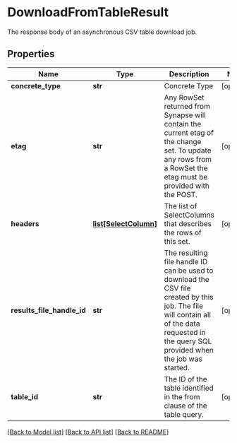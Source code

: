 # DownloadFromTableResult

The response body of an asynchronous CSV table download job.
## Properties
Name | Type | Description | Notes
------------ | ------------- | ------------- | -------------
**concrete_type** | **str** | Concrete Type | [optional] 
**etag** | **str** | Any RowSet returned from Synapse will contain the current etag of the change set. To update any rows from a RowSet the etag must be provided with the POST.  | [optional] 
**headers** | [**list[SelectColumn]**](SelectColumn.md) | The list of SelectColumns that describes the rows of this set. | [optional] 
**results_file_handle_id** | **str** | The resulting file handle ID can be used to download the CSV file created by this job. The file will contain all of the data requested in the query SQL provided when the job was started.  | [optional] 
**table_id** | **str** | The ID of the table identified in the from clause of the table query. | [optional] 

[[Back to Model list]](../README.md#documentation-for-models) [[Back to API list]](../README.md#documentation-for-api-endpoints) [[Back to README]](../README.md)


